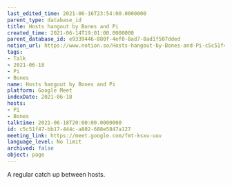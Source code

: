```yaml
---
last_edited_time: 2021-06-16T23:54:00.0000000
parent_type: database_id
title: Hosts hangout by Bones and Pi
created_time: 2021-06-14T19:01:00.0000000
parent_database_id: e9339446-880f-4ef0-8ad7-8ad1f507dded
notion_url: https://www.notion.so/Hosts-hangout-by-Bones-and-Pi-c5c51f47bb17444ca802688e5847a127
tags:
- Talk
- 2021-06-18
- Pi
- Bones
name: Hosts hangout by Bones and Pi
platform: Google Meet
indexDate: 2021-06-18
hosts:
- Pi
- Bones
talktime: 2021-06-18T20:00:00.0000000
id: c5c51f47-bb17-444c-a802-688e5847a127
meeting_link: https://meet.google.com/fmt-ksxu-uuv
language_level: No limit
archived: false
object: page
---
```


A regular catch up between hosts.


